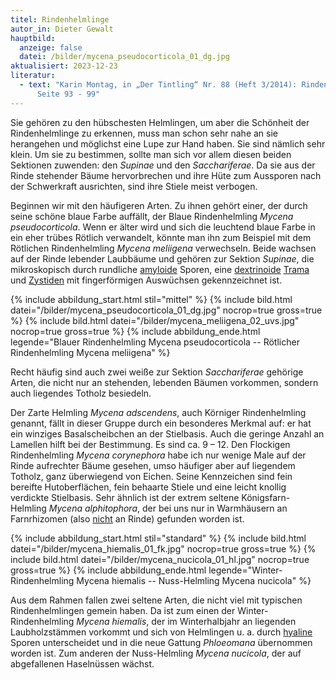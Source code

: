 ```yaml
---
titel: Rindenhelmlinge
autor_in: Dieter Gewalt
hauptbild:
  anzeige: false
  datei: /bilder/mycena_pseudocorticola_01_dg.jpg
aktualisiert: 2023-12-23
literatur:
  - text: "Karin Montag, in „Der Tintling“ Nr. 88 (Heft 3/2014): Rindenhelmlinge,
      Seite 93 - 99"
---
```

Sie gehören zu den hübschesten Helmlingen, um aber die Schönheit der Rindenhelmlinge zu erkennen, muss man schon sehr nahe an sie herangehen und möglichst eine Lupe zur Hand haben. Sie sind nämlich sehr klein. Um sie zu bestimmen, sollte man sich vor allem diesen beiden Sektionen zuwenden: den *Supinae* und den *Sacchariferae*. Da sie aus der Rinde stehender Bäume hervorbrechen und ihre Hüte zum Aussporen nach der Schwerkraft ausrichten, sind ihre Stiele meist verbogen.

Beginnen wir mit den häufigeren Arten. Zu ihnen gehört einer, der durch seine schöne blaue Farbe auffällt, der Blaue Rindenhelmling *Mycena pseudocorticola*. Wenn er älter wird und sich die leuchtend blaue Farbe in ein eher trübes Rötlich verwandelt, könnte man ihn zum Beispiel mit dem Rötlichen Rindenhelmling *Mycena meliigena* verwechseln. Beide wachsen auf der Rinde lebender Laubbäume und gehören zur Sektion *Supinae*, die mikroskopisch durch rundliche [amyloide](amyloid "Glossar") Sporen, eine [dextrinoide](dextrinoid "Glossar") [Trama](Trama "Glossar") und [Zystiden](Zystiden "Glossar") mit fingerförmigen Auswüchsen gekennzeichnet ist.

{% include abbildung_start.html stil="mittel" %}
{% include bild.html datei="/bilder/mycena_pseudocorticola_01_dg.jpg" nocrop=true gross=true %}
{% include bild.html datei="/bilder/mycena_meliigena_02_uvs.jpg" nocrop=true gross=true %}
{% include abbildung_ende.html legende="Blauer Rindenhelmling Mycena pseudocorticola -- Rötlicher Rindenhelmling Mycena meliigena" %}

Recht häufig sind auch zwei weiße zur Sektion *Sacchariferae* gehörige Arten, die nicht nur an stehenden, lebenden Bäumen vorkommen, sondern auch liegendes Totholz besiedeln.

Der Zarte Helmling *Mycena adscendens*, auch Körniger Rindenhelmling genannt, fällt in dieser Gruppe durch ein besonderes Merkmal auf: er hat ein winziges Basalscheibchen an der Stielbasis. Auch die geringe Anzahl an Lamellen hilft bei der Bestimmung. Es sind ca. 9 – 12. Den Flockigen Rindenhelmling *Mycena corynephora* habe ich nur wenige Male auf der Rinde aufrechter Bäume gesehen, umso häufiger aber auf liegendem Totholz, ganz überwiegend von Eichen. Seine Kennzeichen sind fein bereifte Hutoberflächen, fein behaarte Stiele und eine leicht knollig verdickte Stielbasis. Sehr ähnlich ist der extrem seltene Königsfarn-Helmling *Mycena alphitophora*, der bei uns nur in Warmhäusern an Farnrhizomen (also <ins>nicht</ins> an Rinde) gefunden worden ist.

{% include abbildung_start.html stil="standard" %}
{% include bild.html datei="/bilder/mycena_hiemalis_01_fk.jpg" nocrop=true gross=true %}
{% include bild.html datei="/bilder/mycena_nucicola_01_hl.jpg" nocrop=true gross=true %}
{% include abbildung_ende.html legende="Winter-Rindenhelmling Mycena hiemalis -- Nuss-Helmling Mycena nucicola" %}

Aus dem Rahmen fallen zwei seltene Arten, die nicht viel mit typischen Rindenhelmlingen gemein haben. Da ist zum einen der Winter-Rindenhelmling *Mycena hiemalis*, der im Winterhalbjahr an liegenden Laubholzstämmen vorkommt und sich von Helmlingen u. a. durch [hyaline](hyalin "Glossar") Sporen unterscheidet und in die neue Gattung *Phloeomana* übernommen worden ist. Zum anderen der Nuss-Helmling *Mycena nucicola*, der auf abgefallenen Haselnüssen wächst.
